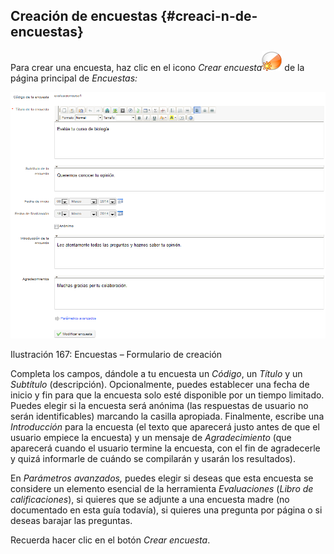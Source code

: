 ## Creación de encuestas {#creaci-n-de-encuestas}

Para crear una encuesta, haz clic en el icono _Crear encuesta_![](../assets/graphics291.png) de la página principal de _Encuestas:_

![](../assets/images223.png)

Ilustración 167: Encuestas – Formulario de creación

Completa los campos, dándole a tu encuesta un _Código_, un _Título_ y un _Subtítulo_ (descripción). Opcionalmente, puedes establecer una fecha de inicio y fin para que la encuesta solo esté disponible por un tiempo limitado. Puedes elegir si la encuesta será anónima (las respuestas de usuario no serán identificables) marcando la casilla apropiada. Finalmente, escribe una _Introducción_ para la encuesta (el texto que aparecerá justo antes de que el usuario empiece la encuesta) y un mensaje de _Agradecimiento_ (que aparecerá cuando el usuario termine la encuesta, con el fin de agradecerle y quizá informarle de cuándo se compilarán y usarán los resultados).

En _Parámetros avanzados,_ puedes elegir si deseas que esta encuesta se considere un elemento esencial de la herramienta _Evaluaciones_ (_Libro de calificaciones_), si quieres que se adjunte a una encuesta madre (no documentado en esta guía todavía), si quieres una pregunta por página o si deseas barajar las preguntas.

Recuerda hacer clic en el botón _Crear encuesta_.